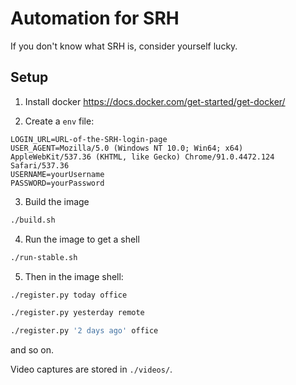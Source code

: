 # Automation for SRH

If you don't know what SRH is, consider yourself lucky.


## Setup

1. Install docker <https://docs.docker.com/get-started/get-docker/>

2. Create a `env` file:
```env
LOGIN_URL=URL-of-the-SRH-login-page
USER_AGENT=Mozilla/5.0 (Windows NT 10.0; Win64; x64) AppleWebKit/537.36 (KHTML, like Gecko) Chrome/91.0.4472.124 Safari/537.36
USERNAME=yourUsername
PASSWORD=yourPassword
```

3. Build the image
```bash
./build.sh
```

4. Run the image to get a shell
```bash
./run-stable.sh
```

5. Then in the image shell:
```bash
./register.py today office
```
```bash
./register.py yesterday remote
```
```bash
./register.py '2 days ago' office
```
and so on.

Video captures are stored in `./videos/`.
